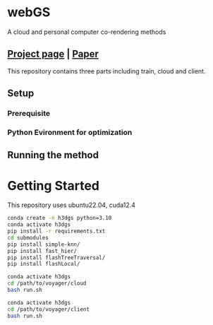 # webGS
A cloud and personal computer co-rendering methods 

## [Project page](https://github.com/DistilledW/webGS) | [Paper](https://github.com/DistilledW/webGS) 

This repository contains three parts including train, cloud and client. 

## Setup
### Prerequisite
### Python Evironment for optimization
## Running the method


# Getting Started
This repository uses ubuntu22.04, cuda12.4 

```sh
conda create -n h3dgs python=3.10
conda activate h3dgs
pip install -r requirements.txt
cd submodules
pip install simple-knn/
pip install fast_hier/
pip install flashTreeTraversal/
pip install flashLocal/ 
```


```sh
conda activate h3dgs
cd /path/to/voyager/cloud 
bash run.sh 

conda activate h3dgs
cd /path/to/voyager/client
bash run.sh
```